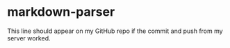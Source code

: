 # markdown-parser

This line should appear on my GitHub repo if 
the commit and push from my server worked.
